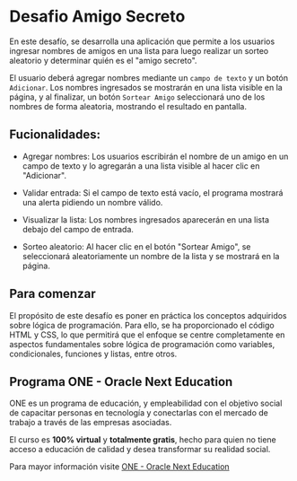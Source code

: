 # Desafio Amigo Secreto

En este desafío, se desarrolla una aplicación que permite a los usuarios ingresar nombres de amigos en una lista para luego realizar un sorteo aleatorio y determinar quién es el "amigo secreto".

El usuario deberá agregar nombres mediante un `campo de texto` y un botón `Adicionar`. Los nombres ingresados se mostrarán en una lista visible en la página, y al finalizar, un botón `Sortear Amigo` seleccionará uno de los nombres de forma aleatoria, mostrando el resultado en pantalla.

## Fucionalidades:

- Agregar nombres: Los usuarios escribirán el nombre de un amigo en un campo de texto y lo agregarán a una lista visible al hacer clic en "Adicionar".

- Validar entrada: Si el campo de texto está vacío, el programa mostrará una alerta pidiendo un nombre válido.

- Visualizar la lista: Los nombres ingresados aparecerán en una lista debajo del campo de entrada.

- Sorteo aleatorio: Al hacer clic en el botón "Sortear Amigo", se seleccionará aleatoriamente un nombre de la lista y se mostrará en la página.

## Para comenzar

El propósito de este desafío es poner en práctica los conceptos adquiridos sobre lógica de programación. Para ello, se ha proporcionado el código HTML y CSS, lo que permitirá que el enfoque se centre completamente en aspectos fundamentales sobre lógica de programación como variables, condicionales, funciones y listas, entre otros.

## Programa ONE - Oracle Next Education

ONE es un programa de educación, y empleabilidad con el objetivo social de capacitar personas en tecnología y conectarlas con el mercado de trabajo a través de las empresas asociadas.

El curso es **100% virtual** y **totalmente gratis**, hecho para quien no tiene acceso a educación de calidad y desea transformar su realidad social.

Para mayor información visite [ONE - Oracle Next Education](https://www.oracle.com/co/education/oracle-next-education/)